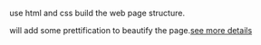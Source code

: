 use html and css build the web page structure.

will add some prettification to beautify the page.[see more details](https://github.com/lazyykurt/design)

